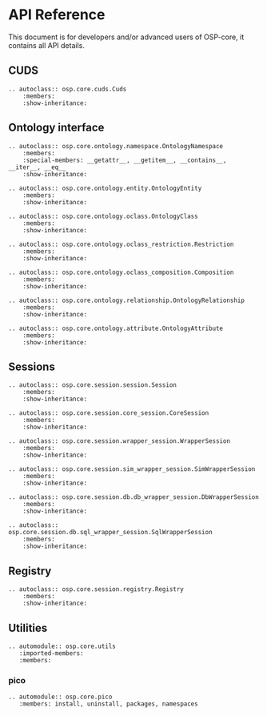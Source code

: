 # API Reference

This document is for developers and/or advanced users of OSP-core, it contains all API details.

## CUDS

```{eval-rst}
.. autoclass:: osp.core.cuds.Cuds
    :members:
    :show-inheritance:
```

## Ontology interface

```{eval-rst}
.. autoclass:: osp.core.ontology.namespace.OntologyNamespace
    :members:
    :special-members: __getattr__, __getitem__, __contains__, __iter__, __eq__
    :show-inheritance:

.. autoclass:: osp.core.ontology.entity.OntologyEntity
    :members:
    :show-inheritance:

.. autoclass:: osp.core.ontology.oclass.OntologyClass
    :members:
    :show-inheritance:

.. autoclass:: osp.core.ontology.oclass_restriction.Restriction
    :members:
    :show-inheritance:

.. autoclass:: osp.core.ontology.oclass_composition.Composition
    :members:
    :show-inheritance:

.. autoclass:: osp.core.ontology.relationship.OntologyRelationship
    :members:
    :show-inheritance:

.. autoclass:: osp.core.ontology.attribute.OntologyAttribute
    :members:
    :show-inheritance:
```

## Sessions

```{eval-rst}
.. autoclass:: osp.core.session.session.Session
    :members:
    :show-inheritance:

.. autoclass:: osp.core.session.core_session.CoreSession
    :members:
    :show-inheritance:

.. autoclass:: osp.core.session.wrapper_session.WrapperSession
    :members:
    :show-inheritance:

.. autoclass:: osp.core.session.sim_wrapper_session.SimWrapperSession
    :members:
    :show-inheritance:

.. autoclass:: osp.core.session.db.db_wrapper_session.DbWrapperSession
    :members:
    :show-inheritance:

.. autoclass:: osp.core.session.db.sql_wrapper_session.SqlWrapperSession
    :members:
    :show-inheritance:
```

## Registry

```{eval-rst}
.. autoclass:: osp.core.session.registry.Registry
    :members:
    :show-inheritance:
```

## Utilities

```{eval-rst}
.. automodule:: osp.core.utils
   :imported-members:
   :members:
```

### pico

```{eval-rst}
.. automodule:: osp.core.pico
   :members: install, uninstall, packages, namespaces
```
